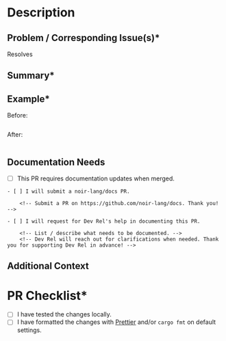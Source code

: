 # Description

<!-- Please fill out all fields marked with an asterisk (*). Thanks. -->

## Problem / Corresponding Issue(s)\*

<!-- Describe the problem this Pull Request (PR) resolves / link to the GitHub Issue that describes the problem. -->

Resolves <!-- Link to GitHub Issue -->

## Summary\*

<!-- Describe the changes in this PR. -->

## Example\*

<!-- Code / step-by-step example(s) to demonstrate the effect of this PR. -->

Before:

```

```

After:

```

```

## Documentation Needs

<!-- Check this checkbox if this PR requires doc changes: -->

- [ ] This PR requires documentation updates when merged.

<!-- Check one of the following if above is checked: -->

    - [ ] I will submit a noir-lang/docs PR.

        <!-- Submit a PR on https://github.com/noir-lang/docs. Thank you! -->

    - [ ] I will request for Dev Rel's help in documenting this PR.

        <!-- List / describe what needs to be documented. -->
        <!-- Dev Rel will reach out for clarifications when needed. Thank you for supporting Dev Rel in advance! -->

## Additional Context

<!-- Supplement further information if applicable. -->

# PR Checklist\*

- [ ] I have tested the changes locally.
- [ ] I have formatted the changes with [Prettier](https://prettier.io/) and/or `cargo fmt` on default settings.
